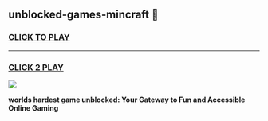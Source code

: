 
## unblocked-games-mincraft 👋
<h3>
<a href="https://premium.freeplayer.one?title=unblocked-games-mincraft&ref=14F">CLICK TO PLAY</a></h3>
<hr>

<h3>
<a href="https://premium.freeplayer.one?title=unblocked-games-mincraft&ref=14F">CLICK 2 PLAY</a>
  
</h3>

<a href="https://premium.freeplayer.one?title=unblocked-games-mincraft&ref=12F/"><img src="https://clearcache.store/games.png"></a>


**worlds hardest game unblocked: Your Gateway to Fun and Accessible Online Gaming**
